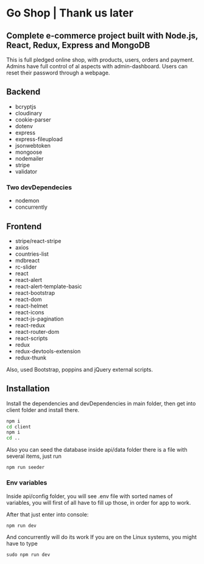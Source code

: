
# Go Shop | Thank us later

## Complete e-commerce project built with Node.js, React, Redux, Express and MongoDB

This is full pledged online shop, with products, users, orders and payment.
Admins have full control of al aspects with admin-dashboard. Users can reset their password through a webpage.

## Backend

- bcryptjs
- cloudinary
- cookie-parser
- dotenv
- express
- express-fileupload
- jsonwebtoken
- mongoose
- nodemailer
- stripe
- validator

### Two devDependecies

- nodemon
- concurrently

## Frontend

- stripe/react-stripe
- axios
- countries-list
- mdbreact
- rc-slider
- react
- react-alert
- react-alert-template-basic
- react-bootstrap
- react-dom
- react-helmet
- react-icons
- react-js-pagination
- react-redux
- react-router-dom
- react-scripts
- redux
- redux-devtools-extension
- redux-thunk

Also, used Bootstrap, poppins and jQuery external scripts.

## Installation

Install the dependencies and devDependencies in main folder, then get into
client folder and install there.

```sh
npm i
cd client
npm i
cd ..
```

Also you can seed the database inside api/data folder there is a file with
several items, just run

```
npm run seeder
```

### Env variables

Inside api/config folder, you will see .env file with sorted names of variables,
you will first of all have to fill up those, in order for app to work.

After that just enter into console:

```
npm run dev
```

And concurrently will do its work If you are on the Linux systems, you might
have to type

```
sudo npm run dev
```